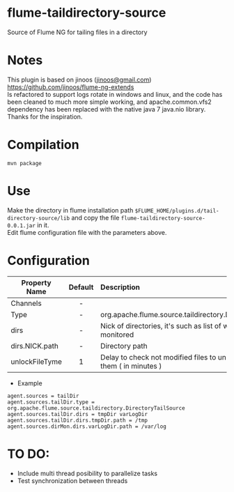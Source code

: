flume-taildirectory-source
===========================
Source of Flume NG for tailing files in a directory

Notes
=====
This plugin is based on jinoos (jinoos@gmail.com) https://github.com/jinoos/flume-ng-extends  
Is refactored to support logs rotate in windows and linux, and the code has been cleaned to much more simple working, and apache.common.vfs2 dependency has been replaced with the native java 7 java.nio library.  
Thanks for the inspiration.

Compilation
===========
```
mvn package
```

Use
===
Make the directory in flume installation path ```$FLUME_HOME/plugins.d/tail-directory-source/lib``` and copy the file   ```flume-taildirectory-source-0.0.1.jar``` in it.  
Edit flume configuration file with the parameters above.

Configuration
=============
| Property Name | Default | Description |
| ------------- | :-----: | :---------- |
| Channels | - |  |
| Type | - | org.apache.flume.source.taildirectory.DirectoryTailSource |
| dirs | - | Nick of directories, it's such as list of what directories are monitored |
| dirs.NICK.path | - | Directory path |
| unlockFileTyme | 1 | Delay to check not modified files to unlock the access to them ( in minutes )

* Example
```
agent.sources = tailDir
agent.sources.tailDir.type = org.apache.flume.source.taildirectory.DirectoryTailSource
agent.sources.tailDir.dirs = tmpDir varLogDir
agent.sources.tailDir.dirs.tmpDir.path = /tmp
agent.sources.dirMon.dirs.varLogDir.path = /var/log
```

TO DO:
======

* Include multi thread posibility to parallelize tasks
* Test synchronization between threads
